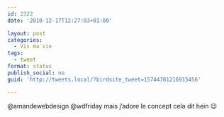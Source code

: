 ```yaml
---
id: 2322
date: '2010-12-17T12:27:03+01:00'

layout: post
categories:
  - Vis ma vie
tags:
  - tweet
format: status
publish_social: no
guid: 'http://tweets.local/?birdsite_tweet=15744781216915456'

---
```


@amandewebdesign @wdfriday mais j’adore le concept cela dit hein 😉